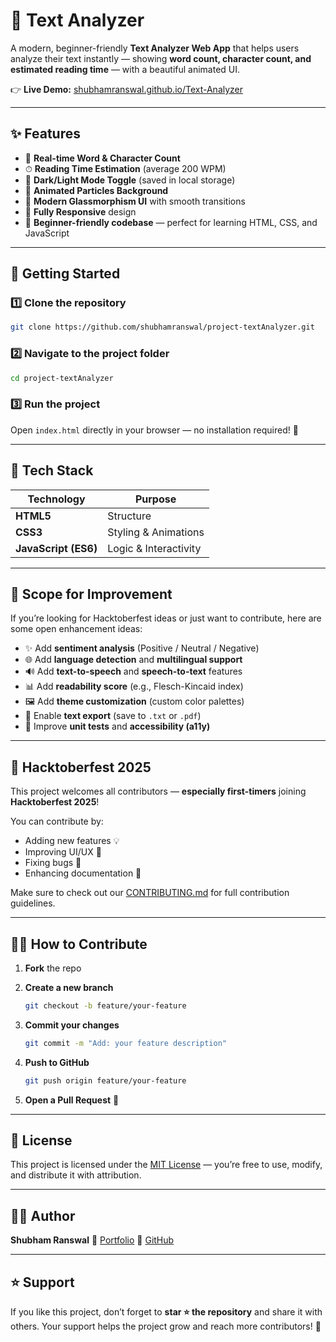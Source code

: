 # 🌟 Text Analyzer

A modern, beginner-friendly **Text Analyzer Web App** that helps users analyze their text instantly — showing **word count, character count, and estimated reading time** — with a beautiful animated UI.

👉 **Live Demo:** [shubhamranswal.github.io/Text-Analyzer](https://shubhamranswal.github.io/Text-Analyzer/)

---

## ✨ Features

* 📝 **Real-time Word & Character Count**
* ⏱ **Reading Time Estimation** (average 200 WPM)
* 🌙 **Dark/Light Mode Toggle** (saved in local storage)
* 💫 **Animated Particles Background**
* 🎨 **Modern Glassmorphism UI** with smooth transitions
* 📱 **Fully Responsive** design
* 🔰 **Beginner-friendly codebase** — perfect for learning HTML, CSS, and JavaScript

---

## 🚀 Getting Started

### 1️⃣ Clone the repository

```bash
git clone https://github.com/shubhamranswal/project-textAnalyzer.git
```

### 2️⃣ Navigate to the project folder

```bash
cd project-textAnalyzer
```

### 3️⃣ Run the project

Open `index.html` directly in your browser — no installation required! 🎉

---

## 🧩 Tech Stack

| Technology           | Purpose               |
| -------------------- | --------------------- |
| **HTML5**            | Structure             |
| **CSS3**             | Styling & Animations  |
| **JavaScript (ES6)** | Logic & Interactivity |

---

## 🧠 Scope for Improvement

If you’re looking for Hacktoberfest ideas or just want to contribute, here are some open enhancement ideas:

* ✨ Add **sentiment analysis** (Positive / Neutral / Negative)
* 🌐 Add **language detection** and **multilingual support**
* 🔊 Add **text-to-speech** and **speech-to-text** features
* 📊 Add **readability score** (e.g., Flesch-Kincaid index)
* 🖼 Add **theme customization** (custom color palettes)
* 💾 Enable **text export** (save to `.txt` or `.pdf`)
* 🧪 Improve **unit tests** and **accessibility (a11y)**

---

## 🎃 Hacktoberfest 2025

This project welcomes all contributors — **especially first-timers** joining **Hacktoberfest 2025**!

You can contribute by:

* Adding new features 💡
* Improving UI/UX 🎨
* Fixing bugs 🐞
* Enhancing documentation 🧾

Make sure to check out our [CONTRIBUTING.md](CONTRIBUTING.md) for full contribution guidelines.

---

## 🧑‍💻 How to Contribute

1. **Fork** the repo
2. **Create a new branch**

   ```bash
   git checkout -b feature/your-feature
   ```
3. **Commit your changes**

   ```bash
   git commit -m "Add: your feature description"
   ```
4. **Push to GitHub**

   ```bash
   git push origin feature/your-feature
   ```
5. **Open a Pull Request** 🎉

---

## 🧾 License

This project is licensed under the [MIT License](LICENSE) — you’re free to use, modify, and distribute it with attribution.

---

## 👨‍💻 Author

**Shubham Ranswal**
🔗 [Portfolio](https://shubham-ranswal.web.app/)
🐙 [GitHub](https://github.com/shubhamranswal)

---

## ⭐ Support

If you like this project, don’t forget to **star ⭐ the repository** and share it with others.
Your support helps the project grow and reach more contributors! 💪
